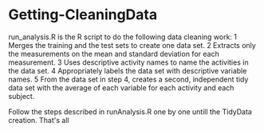 # Getting-CleaningData

run_analysis.R is the R script to do the following data cleaning work:
1 Merges the training and the test sets to create one data set.
2 Extracts only the measurements on the mean and standard deviation for each measurement. 
3 Uses descriptive activity names to name the activities in the data set.
4 Appropriately labels the data set with descriptive variable names. 
5 From the data set in step 4, creates a second, independent tidy data set with the average of each variable for each activity and each subject.

Follow the steps described in runAnalysis.R one by one untill the TidyData creation.
That's all

